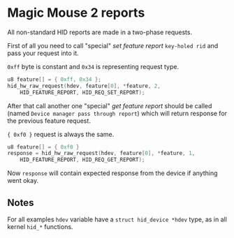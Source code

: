 # Magic Mouse 2 reports

All non-standard HID reports are made in a two-phase requests.

First of all you need to call "special" *set feature report* `key-holed rid`
and pass your request into it.

`0xff` byte is constant and `0x34` is representing request type.

```c
u8 feature[] = { 0xff, 0x34 };
hid_hw_raw_request(hdev, feature[0], *feature, 2,
    HID_FEATURE_REPORT, HID_REQ_SET_REPORT);
```

After that call another one "special" *get feature report*
should be called (named `Device manager pass through report`)
which will return response for the previous feature request.

`{ 0xf0 }` request is always the same.

```c
u8 feature[] = { 0xf0 }
response = hid_hw_raw_request(hdev, feature[0], *feature, 1,
    HID_FEATURE_REPORT, HID_REQ_GET_REPORT);
```

Now `response` will contain expected response from the device
if anything went okay.

## Notes

For all examples `hdev` variable have a `struct hid_device *hdev` type,
as in all kernel `hid_*` functions.
